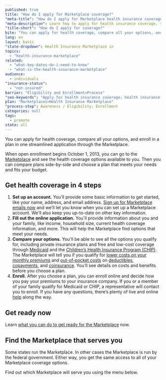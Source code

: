 ```yaml
---
published: true
title: "How do I apply for Marketplace coverage?"
"meta-title": "How do I apply for Marketplace health insurance coverage"
"meta-description": Learn how to apply for health insurance coverage, see options, enroll in a plan. One streamlined application through the Health Insurance Marketplace.
"title-short": "How do I apply for coverage?"
bite: "You can apply for health coverage, compare all your options, and enroll in a plan in one streamlined application through the Marketplace."
lang: en
layout: basic
"state-dropdown": Health Insurance Marketplace in
topics: 
  - "health-insurance-marketplace"
related: 
  - "what-key-dates-do-i-need-to-know"
  - "what-is-the-health-insurance-marketplace"
audience: 
  - individuals
"insurance-status": 
  - "not-insured"
barrier: "Eligibility and Enrollment>Process"
"seo-keywords": "Apply for health insurance coverage; health insurance marketplace; health insurance options"
plan: "Marketplaces>Health Insurance Marketplace"
"process-step": Awareness / Eligibility; Enrollment
categories: null
tags: 
  - promote
state: all
---
```


You can apply for health coverage, compare all your options, and enroll in a plan in one streamlined application through the Marketplace.

When open enrollment begins October 1, 2013, you can go to the [Marketplace](/marketplace/individual) and see the health coverage options available to you. Then you can compare plans side-by-side and choose a plan that meets your needs and fits your budget.

## Get health coverage in 4 steps

1. **Set up an account.** You'll provide some basic information to get started, like your name, address, and email address. [Sign up for Marketplace emails now](/subscribe) and we’ll let you know when you can set up a Marketplace account. We'll also keep you up-to-date on other key information. 
2. **Fill out the online application.** You'll provide information about you and your family, like income, household size, current health coverage information, and more. This will help the Marketplace find options that meet your needs. 
3. **Compare your options.** You'll be able to see all the options you qualify for, including private insurance plans and free and low-cost coverage through [Medicaid](/do-i-qualify-for-medicaid) and the [Children’s Health Insurance Program (CHIP)](/are-my-children-eligible-for-chip). The Marketplace will tell you if you qualify for [lower costs on your monthly premiums](/will-i-qualify-to-save-on-monthly-premiums) and [out-of-pocket costs](/will-i-qualify-to-save-on-out-of-pocket-costs) on [deductibles](/glossary/deductible "glossary"), [copayments](/glossary/co-payment "glossary"), and [coinsurance](/glossary/co-insurance "glossary"). You’ll see details on costs and benefits before you choose a plan. 
4. **Enroll.** After you choose a plan, you can enroll online and decide how you pay your premiums to your insurance company. If you or a member of your family qualify for Medicaid or CHIP, a representative will contact you to enroll.
If you have any questions, there’s plenty of live and online [help](/help-center) along the way. 

## Get ready now  

Learn [what you can do to get ready for the Marketplace](/how-can-i-get-ready-to-enroll-in-the-marketplace) now.

## Find the Marketplace that serves you

Some states run the Marketplace. In other cases the Marketplace is run by the federal government. Either way, you get the same access to all of your Marketplace coverage options.

Find out which Marketplace will serve you using the menu below.
